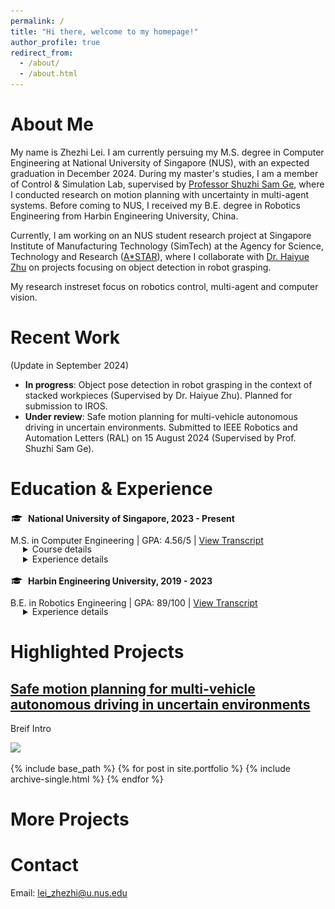 ```yaml
---
permalink: /
title: "Hi there, welcome to my homepage!"
author_profile: true
redirect_from: 
  - /about/
  - /about.html
---
```

# <a id="Home"></a> About Me
My name is Zhezhi Lei. I am currently persuing my M.S. degree in Computer Engineering at National University of Singapore (NUS), with an expected graduation in December 2024. During my master's studies, I am a member of Control & Simulation Lab, supervised by [Professor Shuzhi Sam Ge](https://cde.nus.edu.sg/ece/staff/ge-shuzhi-sam/), where I conducted research on motion planning with uncertainty in multi-agent systems. Before coming to NUS, I received my B.E. degree in Robotics Engineering from Harbin Engineering University, China.

Currently, I am working on an NUS student research project at Singapore Institute of Manufacturing Technology (SimTech) at the Agency for Science, Technology and Research ([A*STAR](https://www.a-star.edu.sg/)), where I collaborate with [Dr. Haiyue Zhu](https://scholar.google.com/citations?hl=en&user=uO_R9wQAAAAJ) on projects focusing on object detection in robot grasping.

My research instreset focus on robotics control, multi-agent and computer vision. 

# Recent Work 
(Update in September 2024)
- **In progress**: Object pose detection in robot grasping in the context of stacked workpieces (Supervised by Dr. Haiyue Zhu). Planned for submission to IROS.
- **Under review**: Safe motion planning for multi-vehicle autonomous driving in uncertain environments. Submitted to IEEE Robotics and Automation Letters (RAL) on 15 August 2024 (Supervised by Prof. Shuzhi Sam Ge).

# <a id="Experience"></a> Education & Experience

<head>
    <style>
        .education-block {
            margin-top: 20px; /* 上边距 */
            margin-bottom: 25px; /* 下边距 */
        }
        .extra-space {
            margin-top: 30px; /* 根据需要调整这个数值来增加间距 */
        }
        .logo-container {
            display: inline-flex; /* 使用flex布局，使logo和文字保持在同一行 */
            align-items: center; /* 确保logo与文字垂直居中对齐 */
        }
        .logo {
            width: 20px; /* 控制 logo 的宽度，根据需要调整大小 */
            height: auto;
            margin-right: 8px; /* 控制 logo 和文字之间的间距 */
            vertical-align: middle;
        }
        details {
            margin-top: -17px; /* 控制details元素上方的间距 */
            margin-bottom: 16px; /* 控制details元素下方的间距 */
            margin-left: 20px;
        }
        details details { /* 为嵌套的details设置样式，以区别于一级details */
            margin-left: 20px;
            /*margin-top: 10px;*/
        }
    </style>
</head>

<div class="education-block">
  <div class="logo-container">
      <img src="/images/favicon.png" alt="NUS Logo" class="logo">
      <span><strong>National University of Singapore, 2023 - Present</strong></span>
  </div>
  <p>M.S. in Computer Engineering | GPA: 4.56/5 | <a href="/files/NUS_Transcript.pdf">View Transcript</a></p>


  <details>
    <summary>Course details </summary>
    <ul>
      <li>Computer Engineering Project -- A+</li>
      <li>Intelligent Autonomous Robotics Systems -- A+</li>
      <li>Computer Engineering Project -- A+</li>
      <li>Evolutionary Computation And Application -- A-</li>
      <li>Deep Learning For Digitalization Technologies -- A-</li>
    </ul>
  </details>

  <details>
    <summary>Experience details </summary>
    <p><strong>Experience during master's studies:</strong></p>
    <details>
      <summary>2024 - Present. Visitor at Singapore Institute of Manufacturing Technology (SimTech), supervised by Dr. Haiyue Zhu</summary>
      <ul>
        <li>Conducted research on robot grasping, with a focus on object detection in complex environments.</li>
        <li>Currently in the experimental phase, with ongoing work to refine detection models and techniques.</li>
      </ul>
    </details>
    <details>
      <summary>2023 - Present. Member of Control & Simulation Lab, supervised by Prof. Shuzhi Sam Ge</summary>
      <ul>
        <li>Researched multi-agent motion planning problems under uncertainty.</li>
        <li>Developed a novel ADMM-based method, which demonstrated higher computational efficiency compared to existing methods.</li>
        <li>Submitted related work to IEEE Robotics and Automation Letters (RAL) as the first author.</li>
      </ul>
    </details>
  </details>


  <div class="logo-container">
      <img src="/images/favicon.png" alt="Harbin Engineering University Logo" class="logo">
      <span><strong>Harbin Engineering University, 2019 - 2023</strong></span>
  </div>
  <p>B.E. in Robotics Engineering | GPA: 89/100 | <a href="/files/HEU_Transcript.pdf">View Transcript</a></p>

  <details>
    <summary>Experience details </summary>
    <p><strong>Experience during undergraduate studies:</strong></p>
    <details>
      <summary>2021 - 2022. Lead of the Robot Vision Group, Harbin Engineering University Robotics Club</summary>
      <ul>
        <li>Led the development of the robot vision strategy and coordinated team efforts in implementing the design.</li>
        <li>Spearheaded robot perception systems, focusing on target recognition and inspection tasks.</li>
        <li>Awarded First Prize (5th overall) at the 21st China University Robot Competition (ROBOCON).</li>
      </ul>
    </details>
    <details>
      <summary>2020 - 2021. Member of Harbin Engineering University Robotics Club</summary>
      <ul>
        <li>Developed algorithms for robot target detection and tracking.</li>
        <li>Assisted in robot control implementation using microcontroller-based systems.</li>
        <li>Awarded Second Prize at the 20th China University Robot Competition (ROBOCON).</li>
      </ul>
    </details>
  </details>
</div>



# <a id="Project"></a> Highlighted Projects
<div class="project">
  <h2><a href="https://cell-core.github.io/portfolio/portfolio-0">Safe motion planning for multi-vehicle autonomous driving in uncertain environments</a></h2>
  <p>Breif Intro</p>
  <img src="/images/cell-core.github.io/images/500x300.png">
</div>

{% include base_path %}
{% for post in site.portfolio %}
  {% include archive-single.html %}
{% endfor %}

# More Projects

# <a id="Contact"></a> Contact
Email: lei_zhezhi@u.nus.edu

